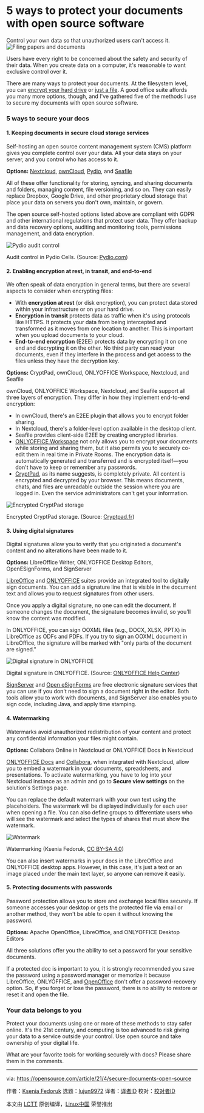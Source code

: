 [#]: subject: (5 ways to protect your documents with open source software)
[#]: via: (https://opensource.com/article/21/4/secure-documents-open-source)
[#]: author: (Ksenia Fedoruk https://opensource.com/users/ksenia-fedoruk)
[#]: collector: (lujun9972)
[#]: translator: (wxy)
[#]: reviewer: ( )
[#]: publisher: ( )
[#]: url: ( )

5 ways to protect your documents with open source software
======
Control your own data so that unauthorized users can't access it.
![Filing papers and documents][1]

Users have every right to be concerned about the safety and security of their data. When you create data on a computer, it's reasonable to want exclusive control over it.

There are many ways to protect your documents. At the filesystem level, you can [encrypt your hard drive][2] or [just a file][3]. A good office suite affords you many more options, though, and I've gathered five of the methods I use to secure my documents with open source software.

### 5 ways to secure your docs

#### 1\. Keeping documents in secure cloud storage services

Self-hosting an open source content management system (CMS) platform gives you complete control over your data. All your data stays on your server, and you control who has access to it.

**Options:** [Nextcloud][4], [ownCloud][5], [Pydio][6], and [Seafile][7]

All of these offer functionality for storing, syncing, and sharing documents and folders, managing content, file versioning, and so on. They can easily replace Dropbox, Google Drive, and other proprietary cloud storage that place your data on servers you don't own, maintain, or govern.

The open source self-hosted options listed above are compliant with GDPR and other international regulations that protect user data. They offer backup and data recovery options, auditing and monitoring tools, permissions management, and data encryption.

![Pydio audit control][8]

Audit control in Pydio Cells. (Source: [Pydio.com][9])

#### 2\. Enabling encryption at rest, in transit, and end-to-end

We often speak of data encryption in general terms, but there are several aspects to consider when encrypting files:

  * With **encryption at rest** (or disk encryption), you can protect data stored within your infrastructure or on your hard drive.
  * **Encryption in transit** protects data as traffic when it's using protocols like HTTPS. It protects your data from being intercepted and transformed as it moves from one location to another. This is important when you upload documents to your cloud.
  * **End-to-end encryption** (E2EE) protects data by encrypting it on one end and decrypting it on the other. No third party can read your documents, even if they interfere in the process and get access to the files unless they have the decryption key.



**Options:** CryptPad, ownCloud, ONLYOFFICE Workspace, Nextcloud, and Seafile

ownCloud, ONLYOFFICE Workspace, Nextcloud, and Seafile support all three layers of encryption. They differ in how they implement end-to-end encryption:

  * In ownCloud, there's an E2EE plugin that allows you to encrypt folder sharing.
  * In Nextcloud, there's a folder-level option available in the desktop client.
  * Seafile provides client-side E2EE by creating encrypted libraries.
  * [ONLYOFFICE Workspace][10] not only allows you to encrypt your documents while storing and sharing them, but it also permits you to securely co-edit them in real time in Private Rooms. The encryption data is automatically generated and transferred and is encrypted itself—you don't have to keep or remember any passwords.
  * [CryptPad][11], as its name suggests, is completely private. All content is encrypted and decrypted by your browser. This means documents, chats, and files are unreadable outside the session where you are logged in. Even the service administrators can't get your information.



![Encrypted CryptPad storage][12]

Encrypted CryptPad storage. (Source: [Cryptpad.fr][13])

#### 3\. Using digital signatures

Digital signatures allow you to verify that you originated a document's content and no alterations have been made to it.

**Options:** LibreOffice Writer, ONLYOFFICE Desktop Editors, OpenESignForms, and SignServer

[LibreOffice][14] and [ONLYOFFICE][15] suites provide an integrated tool to digitally sign documents. You can add a signature line that is visible in the document text and allows you to request signatures from other users.

Once you apply a digital signature, no one can edit the document. If someone changes the document, the signature becomes invalid, so you'll know the content was modified.

In ONLYOFFICE, you can sign OOXML files (e.g., DOCX, XLSX, PPTX) in LibreOffice as ODFs and PDFs. If you try to sign an OOXML document in LibreOffice, the signature will be marked with "only parts of the document are signed."

![Digital signature in ONLYOFFICE][16]

Digital signature in ONLYOFFICE. (Source: [ONLYOFFICE Help Center][17])

[SignServer][18] and [Open eSignForms][19] are free electronic signature services that you can use if you don't need to sign a document right in the editor. Both tools allow you to work with documents, and SignServer also enables you to sign code, including Java, and apply time stamping.

#### 4\. Watermarking

Watermarks avoid unauthorized redistribution of your content and protect any confidential information your files might contain.

**Options:** Collabora Online in Nextcloud or ONLYOFFICE Docs in Nextcloud

[ONLYOFFICE Docs][20] and [Collabora][21], when integrated with Nextcloud, allow you to embed a watermark in your documents, spreadsheets, and presentations. To activate watermarking, you have to log into your Nextcloud instance as an admin and go to **Secure view settings** on the solution's Settings page.

You can replace the default watermark with your own text using the placeholders. The watermark will be displayed individually for each user when opening a file. You can also define groups to differentiate users who will see the watermark and select the types of shares that must show the watermark.

![Watermark][22]

Watermarking (Ksenia Fedoruk, [CC BY-SA 4.0][23])

You can also insert watermarks in your docs in the LibreOffice and ONLYOFFICE desktop apps. However, in this case, it's just a text or an image placed under the main text layer, so anyone can remove it easily.

#### 5\. Protecting documents with passwords

Password protection allows you to store and exchange local files securely. If someone accesses your desktop or gets the protected file via email or another method, they won't be able to open it without knowing the password.

**Options:** Apache OpenOffice, LibreOffice, and ONLYOFFICE Desktop Editors

All three solutions offer you the ability to set a password for your sensitive documents.

If a protected doc is important to you, it is strongly recommended you save the password using a password manager or memorize it because LibreOffice, ONLYOFFICE, and [OpenOffice][24] don't offer a password-recovery option. So, if you forget or lose the password, there is no ability to restore or reset it and open the file.

### Your data belongs to you

Protect your documents using one or more of these methods to stay safer online. It's the 21st century, and computing is too advanced to risk giving your data to a service outside your control. Use open source and take ownership of your digital life.

What are your favorite tools for working securely with docs? Please share them in the comments.

--------------------------------------------------------------------------------

via: https://opensource.com/article/21/4/secure-documents-open-source

作者：[Ksenia Fedoruk][a]
选题：[lujun9972][b]
译者：[译者ID](https://github.com/译者ID)
校对：[校对者ID](https://github.com/校对者ID)

本文由 [LCTT](https://github.com/LCTT/TranslateProject) 原创编译，[Linux中国](https://linux.cn/) 荣誉推出

[a]: https://opensource.com/users/ksenia-fedoruk
[b]: https://github.com/lujun9972
[1]: https://opensource.com/sites/default/files/styles/image-full-size/public/lead-images/documents_papers_file_storage_work.png?itok=YlXpAqAJ (Filing papers and documents)
[2]: https://opensource.com/article/21/3/encryption-luks
[3]: https://opensource.com/article/21/3/luks-truecrypt
[4]: https://nextcloud.com/
[5]: https://owncloud.com/
[6]: https://pydio.com/
[7]: https://www.seafile.com/en/home/
[8]: https://opensource.com/sites/default/files/uploads/pydiocells.png (Pydio audit control)
[9]: http://pydio.com
[10]: https://www.onlyoffice.com/workspace.aspx
[11]: https://cryptpad.fr/
[12]: https://opensource.com/sites/default/files/uploads/cryptdrive.png (Encrypted CryptPad storage)
[13]: http://cryptpad.fr
[14]: https://www.libreoffice.org/
[15]: https://www.onlyoffice.com/desktop.aspx
[16]: https://opensource.com/sites/default/files/uploads/onlyoffice_digitalsig.png (Digital signature in ONLYOFFICE)
[17]: http://helpcenter.onlyoffice.com
[18]: https://www.signserver.org/
[19]: https://github.com/OpenESignForms
[20]: https://www.onlyoffice.com/office-for-nextcloud.aspx
[21]: https://www.collaboraoffice.com/
[22]: https://opensource.com/sites/default/files/uploads/onlyoffice_watermark.png (Watermark)
[23]: https://creativecommons.org/licenses/by-sa/4.0/
[24]: https://www.openoffice.org/
